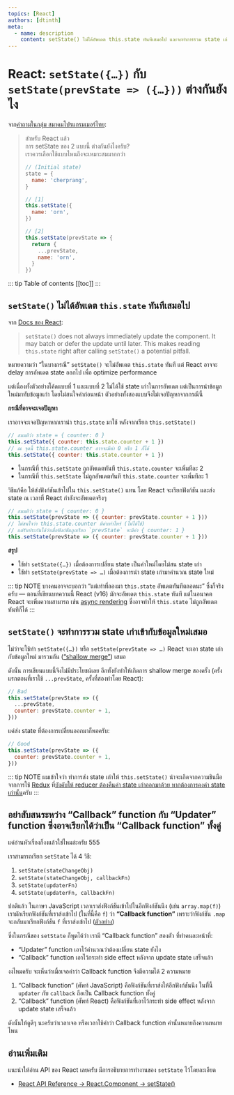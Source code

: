 ```yaml
---
topics: [React]
authors: [dtinth]
meta:
  - name: description
    content: setState() ไม่ได้อัพเดต​ this.state ทันทีเสมอไป และจะทำการรวม state เก่าเข้ากับข้อมูลใหม่เสมอ
---
```


# React: `setState({…})` กับ `setState(prevState => ({…}))` ต่างกันยังไง

จาก[คำถามในกลุ่ม สมาคมโปรแกรมเมอร์ไทย](https://www.facebook.com/groups/ThaiPGAssociateSociety/permalink/970201366524466/):

> สำหรับ React แล้ว \
> การ setState ของ 2 แบบนี้ ต่างกันยังไงครับ? \
> เราควรเลือกใช้แบบไหนถึงจะเหมาะสมมากกว่า
>
> ```js {7-9,12-17}
> // (Initial state)
> state = {
>   name: 'cherprang',
> }
>
> // [1]
> this.setState({
>   name: 'orn',
> })
>
> // [2]
> this.setState(prevState => {
>   return {
>     ...prevState,
>     name: 'orn',
>   }
> })
> ```

::: tip Table of contents
[[toc]]
:::

## `setState()` ไม่ได้อัพเดต​ `this.state` ทันทีเสมอไป

จาก [Docs ของ React](https://reactjs.org/docs/react-component.html#setstate):

> `setState()` does not always immediately update the component. It may batch or defer the update until later. This makes reading `this.state` right after calling `setState()` a potential pitfall.

หมายความว่า “ในบางกรณี” `setState()` จะไม่อัพเดต `this.state` ทันที
แต่ React อาจจะ delay การอัพเดต state ออกไป เพื่อ optimize performance

แต่เนื่องทั้งตัวอย่างโค้ดแบบที่ 1 และแบบที่ 2 ไม่ได้ใช้ state เก่าในการอัพเดต แต่เป็นการนำข้อมูลใหม่มาทับข้อมูลเก่า โดยไม่สนใจค่าก่อนหน้า
ตัวอย่างทั้งสองแบบจึงไม่เจอปัญหาจากกรณีนี้

**กรณีที่อาจจะเจอปัญหา**

เราอาจจะเจอปัญหาหากเรานำ `this.state` มาใช้ หลังจากเรียก `this.setState()`

```js
// สมมติว่า state = { counter: 0 }
this.setState({ counter: this.state.counter + 1 })
// ณ จุดนี้ this.state.counter อาจจะมีค่า 0 หรือ 1 ก็ได้
this.setState({ counter: this.state.counter + 1 })
```

- ในกรณีที่ `this.setState` ถูกอัพเดตทันที `this.state.counter` จะเพิ่มทีละ 2
- ในกรณีที่ `this.setState` ไม่ถูกอัพเดตทันที `this.state.counter` จะเพิ่มทีละ 1

วิธีแก้คือ
ให้ส่งฟังก์ชันเข้าไปใน `this.setState()` แทน
โดย React จะเรียกฟังก์ชัน และส่ง state ณ เวลาที่ React กำลังจะอัพเดตจริงๆ

```js
// สมมติว่า state = { counter: 0 }
this.setState(prevState => ({ counter: prevState.counter + 1 }))
// ไม่สนใจว่า this.state.counter มีค่าเท่าไหร่ (ไม่ได้ใช้)
// แต่รับประกันได้ว่าเมื่อฟังก์ชันถูกเรียก `prevState` จะมีค่า { counter: 1 }
this.setState(prevState => ({ counter: prevState.counter + 1 }))
```

**สรุป**

- ใช้ท่า `setState({…})` เมื่อต้องการเปลี่ยน state เป็นค่าใหม่โดยไม่สน state เก่า
- ใช้ท่า `setState(prevState => …)` เมื่อต้องการนำ state เก่ามาคำนวณ state ใหม่

::: tip NOTE
บางคนอาจจะบอกว่า “แต่เท่าที่ลองมา `this.state` อัพเดตทันทีตลอดนะ” ซึ่งก็จริงครับ — ตอนที่เขียนบทความนี้ React (v16) มักจะอัพเดต `this.state` ทันที
แต่ในอนาคต React จะเพิ่มความสามารถ เช่น [async rendering](https://www.youtube.com/watch?v=nLF0n9SACd4) ซึ่งอาจทำให้ `this.state` ไม่ถูกอัพเดตทันทีก็ได้
:::

## `setState()` จะทำการรวม state เก่าเข้ากับข้อมูลใหม่เสมอ

ไม่ว่าจะใช้ท่า `setState({…})` หรือ `setState(prevState => …)`
React จะเอา state เก่า กับข้อมูลใหม่ มารวมกัน ([“shallow merge”](https://developer.mozilla.org/en-US/docs/Web/JavaScript/Reference/Global_Objects/Object/assign)) เสมอ

ดังนั้น การเขียนแบบนี้จึงไม่มีประโยชน์เลย อีกทั้งยังทำให้เกิดการ shallow merge สองครั้ง
(ครั้งแรกตอนที่เราใช้ `...prevState`, ครั้งที่สองทำโดย React):

```js {3}
// Bad
this.setState(prevState => ({
  ...prevState,
  counter: prevState.counter + 1,
}))
```

แค่ส่ง state ที่ต้องการเปลี่ยนออกมาก็พอครับ:

```js
// Good
this.setState(prevState => ({
  counter: prevState.counter + 1,
}))
```

::: tip NOTE
ผมเข้าใจว่า ท่าการส่ง state เก่าให้ `this.setState()` น่าจะเกิดจากความชินมือจากการใช้ [Redux](https://redux.js.org/)
ที่[บังคับให้ reducer ต้องคืนค่า state เก่าออกมาด้วย หากต้องการคงค่า state เก่านั้น](https://redux.js.org/basics/reducers#handling-actions)ครับ
:::

## อย่าสับสนระหว่าง “Callback” function กับ “Updater” function ซึ่งอาจเรียกได้ว่าเป็น “Callback function” ทั้งคู่

แค่อ่านหัวเรื่องก็งงแล้วใช่ไหมล่ะครับ 555

เราสามารถเรียก `setState` ได้ 4 วิธี:

1. `setState(stateChangeObj)`
2. `setState(stateChangeObj, callbackFn)`
3. `setState(updaterFn)`
4. `setState(updaterFn, callbackFn)`

ปกติแล้ว ในภาษา JavaScript เวลาเราส่งฟังก์ชันเข้าไปในอีกฟังก์ชันนึง (เช่น `array.map(f)`)
เรามักเรียกฟังก์ชันที่เราส่งเข้าไป (ในที่นี้คือ `f`) ว่า **“Callback function”**
เพราะว่าฟังก์ชัน `.map` จะกลับมาเรียกฟังก์ชัน `f` ที่เราส่งเข้าไป ([ตัวอย่าง](https://developer.mozilla.org/en-US/docs/Web/JavaScript/Reference/Global_Objects/Array/map))

ซึ่งในกรณีของ `setState` ก็พูดได้ว่า เรามี “Callback function” สองตัว ที่ทำคนละหน้าที่:

- “Updater” function เอาไว้คำนวณว่าต้องเปลี่ยน state ยังไง
- “Callback” function เอาไว้กระทำ side effect หลังจาก update state เสร็จแล้ว

งงไหมครับ
จะเห็นว่าเมื่อเจอคำว่า Callback function จึงตีความได้ 2 ความหมาย

1. “Callback function” (ศัพท์ JavaScript) คือฟังก์ชันที่เราส่งให้อีกฟังก์ชันนึง ในทีี่นี้ `updater` กับ `callback` ถือเป็น Callback function ทั้งคู่
2. “Callback” function (ศัพท์ React) คือฟังก์ชันที่เอาไว้กระทำ side effect หลังจาก update state เสร็จแล้ว

ดังนั้นให้ดูดีๆ นะครับว่าเวลาเจอ หรือเวลาใช้คำว่า Callback function
คำนั้นหมายถึงความหมายไหน

## อ่านเพิ่มเติม

แนะนำให้อ่าน API ของ React เลยครับ
มีการอธิบายการทำงานของ `setState` ไว้โดยละเอียด

- [React API Reference &rarr; React.Component &rarr; setState()](https://reactjs.org/docs/react-component.html#setstate)
